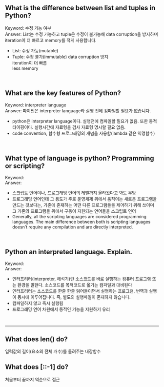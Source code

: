 ## What is the difference between list and tuples in Python?

Keyword: 수정 가능 여부  
Answer: List는 수정 가능하고 tuple은 수정이 불가능해 data corruption을 방지하며 iteration이 더 빠르고 memory를 적게 사용합니다.

- List: 수정 가능(mutable)
- Tuple: 수정 불가(immutable) data corruption 방지  
  iteration이 더 빠름  
  less memory

<br/>

## What are the key features of Python?

Keyword: interpreter language  
Answer: 파이썬은 interpreter language라 실행 전에 컴파일할 필요가 없습니다.

- python은 interpreter language이다. 실행전에 컴파일할 필요가 없음. 또한 동적 타이핑이다. 실행시간에 자료형을 검사 자료형 명시할 필요 없음.
- code convention, 함수형 프로그래밍의 개념을 사용함(lambda 같은 익명함수)

<br/>

## What type of language is python? Programming or scripting?

Keyword:  
Answer:

- 스크립트 언어이나, 프로그래밍 언어의 레벨까지 올라왔다고 봐도 무방
- 프로그래밍 언어인데 그 용도가 주로 운영체제 위에서 움직이는 새로운 프로그램을 만드는 것보다는, 기존에 존재하는 어떤 다른 프로그램들을 제어하기 위해 쓰이며 그 기존의 프로그램들 위에서 구동이 지원되는 언어들을 스크립트 언어
- Generally, all the scripting languages are considered programming languages. The main difference between both is scripting languages doesn’t require any compilation and are directly interpreted.

<br/>

## Python an interpreted language. Explain.

Keyword:  
Answer:

- 인터프리터(interpreter, 해석기)란 소스코드를 바로 실행하는 컴퓨터 프로그램 또는 환경을 말한다. 소스코드를 목적코드로 옮기는 컴파일과 대비된다
- 인터프리터는 소스코드를 한줄 한줄 읽어들이면서 실행하는 프로그램, 번역과 실행이 동시에 이루어집니다. 즉, 별도의 실행파일이 존재하지 않습니다.
- 컴파일하지 않고 즉시 실행됨
- 프로그래밍 언어 차원에서 동적인 기능을 지원하기 유리

<br/>

---

## What does len() do?

입력값의 길이(요소의 전체 개수)를 돌려주는 내장함수

## What does [::-1] do?

처음부터 끝까지 역순으로 접근
